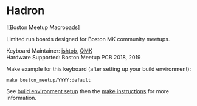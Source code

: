 # Hadron

![Boston Meetup Macropads]
 
Limited run boards designed for Boston MK community meetups.

Keyboard Maintainer: [ishtob](https://github.com/ishtob), [QMK](https://github.com/qmk)  
Hardware Supported: Boston Meetup PCB 2018, 2019 

Make example for this keyboard (after setting up your build environment):

    make boston_meetup/YYYY:default

See [build environment setup](https://docs.qmk.fm/#/getting_started_build_tools) then the [make instructions](https://docs.qmk.fm/#/getting_started_make_guide) for more information.
